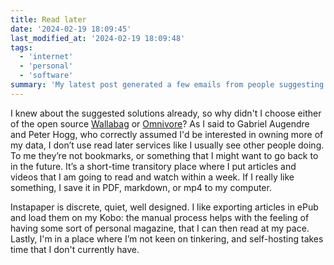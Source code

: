 ```yaml
---
title: Read later
date: '2024-02-19 18:09:45'
last_modified_at: '2024-02-19 18:09:48'
tags:
  - 'internet'
  - 'personal'
  - 'software'
summary: 'My latest post generated a few emails from people suggesting alternatives to my semi-manual Instapaper solution. The back-and-forth convinced me to describe how I use read later services.'
---
```

I knew about the suggested solutions already, so why didn't I choose either of the open source [Wallabag](https://wallabag.org/) or [Omnivore](https://omnivore.app/)? As I said to Gabriel Augendre and Peter Hogg, who correctly assumed I'd be interested in owning more of my data, I don’t use read later services like I usually see other people doing. To me they’re not bookmarks, or something that I might want to go back to in the future. It’s a short-time transitory place where I put articles and videos that I am going to read and watch within a week. If I really like something, I save it in PDF, markdown, or mp4 to my computer.

Instapaper is discrete, quiet, well designed. I like exporting articles in ePub and load them on my Kobo: the manual process helps with the feeling of having some sort of personal magazine, that I can then read at my pace. Lastly, I'm in a place where I’m not keen on tinkering, and self-hosting takes time that I don't currently have.